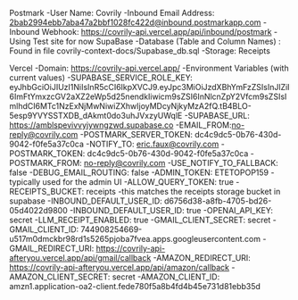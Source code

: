 Postmark
 -User Name: Covrily
 -Inbound Email Address: 2bab2994ebb7aba47a2bbf1028fc422d@inbound.postmarkapp.com
 -Inbound Webhook: https://covrily-api.vercel.app/api/inbound/postmark
   -Using Test site for now
SupaBase
  -Database (Table and Column Names) : Found in file covrily-context-docs/Supabase_db.sql
  -Storage: Receipts

Vercel
  -Domain: https://covrily-api.vercel.app/
  -Environment Variables (with current values)
    -SUPABASE_SERVICE_ROLE_KEY: eyJhbGciOiJIUzI1NiIsInR5cCI6IkpXVCJ9.eyJpc3MiOiJzdXBhYmFzZSIsInJlZiI6ImFtYmxzcGV2aXZ2eWp5d25nendkIiwicm9sZSI6InNlcnZpY2Vfcm9sZSIsImlhdCI6MTc1NzExNjMwNiwiZXhwIjoyMDcyNjkyMzA2fQ.tB4BLO-5esp9YVYSSTXDB_dAkmt0do3uhJVxzyUWqlE
    -SUPABASE_URL: https://amblspevivvyjywngzwd.supabase.co
    -EMAIL_FROM:no-reply@covrily.com
    -POSTMARK_SERVER_TOKEN: dc4c9dc5-0b76-430d-9042-f0fe5a37c0ca
    -NOTIFY_TO: eric.faux@covrily.com
    -POSTMARK_TOKEN: dc4c9dc5-0b76-430d-9042-f0fe5a37c0ca
    -POSTMARK_FROM: no-reply@covrily.com
    -USE_NOTIFY_TO_FALLBACK: false
    -DEBUG_EMAIL_ROUTING: false
    -ADMIN_TOKEN: ETETOPOP159
      -typically used for the admin UI
    -ALLOW_QUERY_TOKEN: true
    -RECEIPTS_BUCKET: receipts
      -this matches the receipts storage bucket in supabase
    -INBOUND_DEFAULT_USER_ID: d6756d38-a8fb-4705-bd26-05d4022d9800
    -INBOUND_DEFAULT_USER_ID: true
    -OPENAI_API_KEY: secret
    -LLM_RECEIPT_ENABLED: true
    -GMAIL_CLIENT_SECRET: secret
    -GMAIL_CLIENT_ID: 744908254669-u517m0dmckbr98rd1s5265pjoba7fvea.apps.googleusercontent.com
    -GMAIL_REDIRECT_URI: https://covrily-api-afteryou.vercel.app/api/gmail/callback
    -AMAZON_REDIRECT_URI: https://covrily-api-afteryou.vercel.app/api/amazon/callback
    -AMAZON_CLIENT_SECRET: secret
    -AMAZON_CLIENT_ID: amzn1.application-oa2-client.fede780f5a8b4fd4b45e731d81ebb35d
   

 
